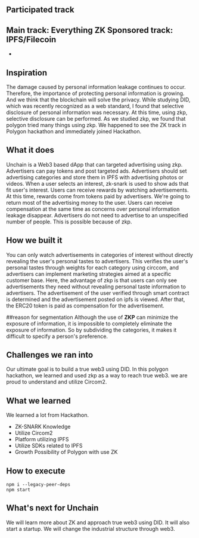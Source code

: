 ## Participated track
Main track: Everything ZK
Sponsored track: IPFS/Filecoin
- 
- 

## Inspiration
The damage caused by personal information leakage continues to occur. Therefore, the importance of protecting personal information is growing. And we think that the blockchain will solve the privacy. While studying DID, which was recently recognized as a web standard, I found that selective disclosure of personal information was necessary. At this time, using zkp, selective disclosure can be performed. As we studied zkp, we found that polygon tried many things using zkp. We happened to see the ZK track in Polygon hackathon and immediately joined Hackathon.

## What it does
Unchain is a Web3 based dApp that can targeted advertising  using zkp. Advertisers can pay tokens and post targeted ads. Advertisers should set advertising categories and store them in IPFS with advertising photos or videos. When a user selects an interest, zk-snark is used to show ads that fit user's interest. Users can receive rewards by watching advertisements. At this time, rewards come from tokens paid by advertisers. We're going to return most of the advertising money to the user. Users can receive compensation at the same time as concerns over personal information leakage disappear. Advertisers do not need to advertise to an unspecified number of people. This is possible because of zkp.

## How we built it
You can only watch advertisements in categories of interest without directly revealing the user's personal tastes to advertisers. This verifies the user's personal tastes through weights for each category using circcom, and advertisers can implement marketing strategies aimed at a specific customer base. Here, the advantage of zkp is that users can only see advertisements they need without revealing personal taste information to advertisers. The advertisement of the user verified through smart contract is determined and the advertisement posted on ipfs is viewed. After that, the ERC20 token is paid as compensation for the advertisement.

##reason for segmentation
Although the use of **ZKP** can minimize the exposure of information, it is impossible to completely eliminate the exposure of information. So by subdividing the categories, it makes it difficult to specify a person's preference.

## Challenges we ran into
Our ultimate goal is to build a true web3 using DID. In this polygon hackathon, we learned and used zkp as a way to reach true web3. we are proud to understand and utilize Circom2.

## What we learned
We learned a lot from Hackathon.
- ZK-SNARK Knowledge
- Utilize Circom2
- Platform utilizing IPFS
- Utilize SDKs related to IPFS
- Growth Possibility of Polygon with use ZK

## How to execute
```
npm i --legacy-peer-deps
npm start
```

## What's next for Unchain
We will learn more about ZK and approach true web3 using DID.
It will also start a startup. We will change the industrial structure through web3.

